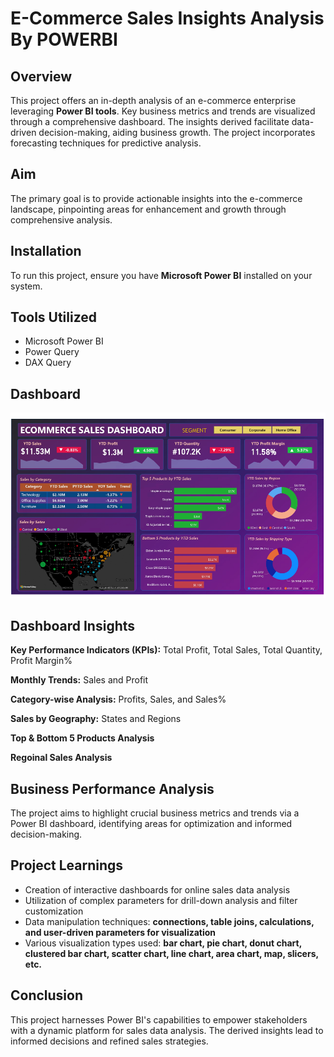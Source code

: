 # **E-Commerce Sales Insights Analysis By POWERBI**

## Overview
This project offers an in-depth analysis of an e-commerce enterprise leveraging **Power BI tools**. Key business metrics and trends are visualized through a comprehensive dashboard. The insights derived facilitate data-driven decision-making, aiding business growth. The project incorporates forecasting techniques for predictive analysis.

## Aim
The primary goal is to provide actionable insights into the e-commerce landscape, pinpointing areas for enhancement and growth through comprehensive analysis.

## Installation
To run this project, ensure you have **Microsoft Power BI** installed on your system.

## Tools Utilized
* Microsoft Power BI
* Power Query
* DAX Query

## Dashboard
![Ecommerce Sales Insights](images/output.png)

## Dashboard Insights
**Key Performance Indicators (KPIs):** Total Profit, Total Sales, Total Quantity, Profit Margin%

**Monthly Trends:** Sales and Profit

**Category-wise Analysis:** Profits, Sales, and Sales%

**Sales by Geography:** States and Regions

**Top & Bottom 5 Products Analysis**

**Regoinal Sales Analysis**

## Business Performance Analysis
The project aims to highlight crucial business metrics and trends via a Power BI dashboard, identifying areas for optimization and informed decision-making.

## Project Learnings
* Creation of interactive dashboards for online sales data analysis
* Utilization of complex parameters for drill-down analysis and filter customization
* Data manipulation techniques: **connections, table joins, calculations, and user-driven parameters for visualization**
* Various visualization types used: **bar chart, pie chart, donut chart, clustered bar chart, scatter chart, line chart, area chart, map, slicers, etc.**

## Conclusion
This project harnesses Power BI's capabilities to empower stakeholders with a dynamic platform for sales data analysis. The derived insights lead to informed decisions and refined sales strategies.
